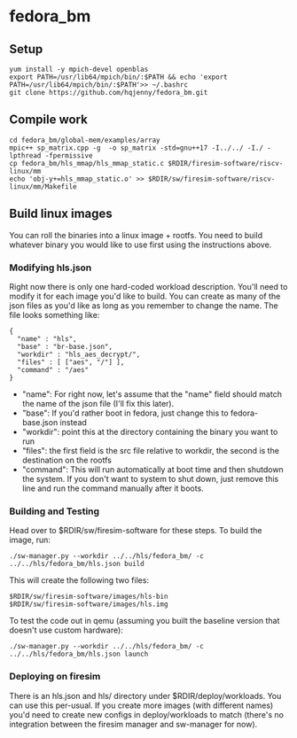 # fedora_bm

## Setup 
```
yum install -y mpich-devel openblas
export PATH=/usr/lib64/mpich/bin/:$PATH && echo 'export PATH=/usr/lib64/mpich/bin/:$PATH'>> ~/.bashrc
git clone https://github.com/hqjenny/fedora_bm.git
```
## Compile work 
```
cd fedora_bm/global-mem/examples/array
mpic++ sp_matrix.cpp -g  -o sp_matrix -std=gnu++17 -I../../ -I./ -lpthread -fpermissive
cp fedora_bm/hls_mmap/hls_mmap_static.c $RDIR/firesim-software/riscv-linux/mm
echo 'obj-y+=hls_mmap_static.o' >> $RDIR/sw/firesim-software/riscv-linux/mm/Makefile
```

## Build linux images
You can roll the binaries into a linux image + rootfs. You need to build
whatever binary you would like to use first using the instructions above.

### Modifying hls.json
Right now there is only one hard-coded workload description. You'll need to
modify it for each image you'd like to build. You can create as many of the
json files as you'd like as long as you remember to change the name. The file
looks something like:
```
{
  "name" : "hls",
  "base" : "br-base.json",
  "workdir" : "hls_aes_decrypt/",
  "files" : [ ["aes", "/"] ],
  "command" : "/aes"
}
```

* "name": For right now, let's assume that the "name" field should match the
  name of the json file (I'll fix this later).
* "base": If you'd rather boot in fedora, just change this to fedora-base.json
  instead
* "workdir": point this at the directory containing the binary you want to run
* "files": the first field is the src file relative to workdir, the second is
  the destination on the rootfs
* "command": This will run automatically at boot time and then shutdown the
  system. If you don't want to system to shut down, just remove this line and
  run the command manually after it boots. 

### Building and Testing
Head over to $RDIR/sw/firesim-software for these steps. To build the image, run:
```
./sw-manager.py --workdir ../../hls/fedora_bm/ -c ../../hls/fedora_bm/hls.json build
```

This will create the following two files:
```
$RDIR/sw/firesim-software/images/hls-bin
$RDIR/sw/firesim-software/images/hls.img
```

To test the code out in qemu (assuming you built the baseline version that
doesn't use custom hardware):
```
./sw-manager.py --workdir ../../hls/fedora_bm/ -c ../../hls/fedora_bm/hls.json launch
```

### Deploying on firesim
There is an hls.json and hls/ directory under $RDIR/deploy/workloads. You can
use this per-usual. If you create more images (with different names) you'd need
to create new configs in deploy/workloads to match (there's no integration
between the firesim manager and sw-manager for now).
